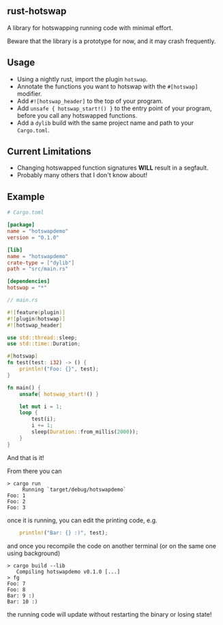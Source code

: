 ## rust-hotswap
A library for hotswapping running code with minimal effort.

Beware that the library is a prototype for now, and it may crash frequently.

## Usage
- Using a nightly rust, import the plugin `hotswap`.
- Annotate the functions you want to hotswap with the `#[hotswap]` modifier.
- Add `#![hotswap_header]` to the top of your program.
- Add `unsafe { hotswap_start!() }` to the entry point of your program, before you call any hotswapped functions.
- Add a `dylib` build with the same project name and path to your `Cargo.toml`.

## Current Limitations
- Changing hotswapped function signatures **WILL** result in a segfault.
- Probably many others that I don't know about!

## Example
```toml
# Cargo.toml

[package]
name = "hotswapdemo"
version = "0.1.0"

[lib]
name = "hotswapdemo"
crate-type = ["dylib"]
path = "src/main.rs"

[dependencies]
hotswap = "*"
```

```rust
// main.rs

#![feature(plugin)]
#![plugin(hotswap)]
#![hotswap_header]

use std::thread::sleep;
use std::time::Duration;

#[hotswap]
fn test(test: i32) -> () {
    println!("Foo: {}", test);
}

fn main() {
    unsafe{ hotswap_start!() }

    let mut i = 1;
    loop {
        test(i);
        i += 1;
        sleep(Duration::from_millis(2000));
    }
}

```

And that is it!

From there you can
```
> cargo run
     Running `target/debug/hotswapdemo`
Foo: 1
Foo: 2
Foo: 3
```

once it is running, you can edit the printing code, e.g.
```rust
    println!("Bar: {} :)", test);
```
and once you recompile the code on another terminal (or on the same one using background)
```
> cargo build --lib
   Compiling hotswapdemo v0.1.0 [...]
> fg
Foo: 7
Foo: 8
Bar: 9 :)
Bar: 10 :)
```
the running code will update without restarting the binary or losing state!
